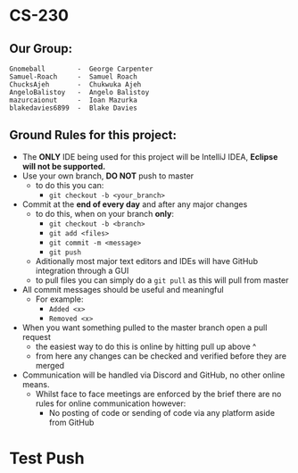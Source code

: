 # CS-230

## Our Group:

```
Gnomeball        -  George Carpenter
Samuel-Roach     -  Samuel Roach
ChucksAjeh       -  Chukwuka Ajeh
AngeloBalistoy   -  Angelo Balistoy
mazurcaionut     -  Ioan Mazurka
blakedavies6899  -  Blake Davies
```

## Ground Rules for this project:

* The **ONLY** IDE being used for this project will be IntelliJ IDEA, __Eclipse will not be supported.__
* Use your own branch, **DO NOT** push to master
    * to do this you can:
        * `git checkout -b <your_branch>`
* Commit at the **end of every day** and after any major changes
    * to do this, when on your branch **only**:
        * `git checkout -b <branch>`
        * `git add <files>`
        * `git commit -m <message>`
        * `git push`
    * Aditionally most major text editors and IDEs will have GitHub integration through a GUI
    * to pull files you can simply do a `git pull` as this will pull from master
* All commit messages should be useful and meaningful
    * For example:
        * `Added <x>`
        * `Removed <x>`
* When you want something pulled to the master branch open a pull request
    * the easiest way to do this is online by hitting pull up above ^
    * from here any changes can be checked and verified before they are merged
* Communication will be handled via Discord and GitHub, no other online means.
    * Whilst face to face meetings are enforced by the brief there are no rules for online communication however:
        * No posting of code or sending of code via any platform aside from GitHub
        
# Test Push
